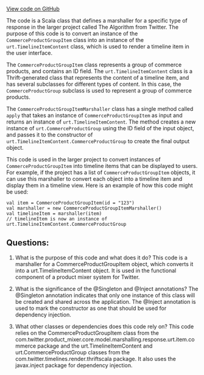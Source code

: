 [View code on GitHub](https://github.com/misbahsy/the-algorithm/product-mixer/core/src/main/scala/com/twitter/product_mixer/core/functional_component/marshaller/response/urt/item/commerce/CommerceProductGroupItemMarshaller.scala)

The code is a Scala class that defines a marshaller for a specific type of response in the larger project called The Algorithm from Twitter. The purpose of this code is to convert an instance of the `CommerceProductGroupItem` class into an instance of the `urt.TimelineItemContent` class, which is used to render a timeline item in the user interface.

The `CommerceProductGroupItem` class represents a group of commerce products, and contains an ID field. The `urt.TimelineItemContent` class is a Thrift-generated class that represents the content of a timeline item, and has several subclasses for different types of content. In this case, the `CommerceProductGroup` subclass is used to represent a group of commerce products.

The `CommerceProductGroupItemMarshaller` class has a single method called `apply` that takes an instance of `CommerceProductGroupItem` as input and returns an instance of `urt.TimelineItemContent`. The method creates a new instance of `urt.CommerceProductGroup` using the ID field of the input object, and passes it to the constructor of `urt.TimelineItemContent.CommerceProductGroup` to create the final output object.

This code is used in the larger project to convert instances of `CommerceProductGroupItem` into timeline items that can be displayed to users. For example, if the project has a list of `CommerceProductGroupItem` objects, it can use this marshaller to convert each object into a timeline item and display them in a timeline view. Here is an example of how this code might be used:

```
val item = CommerceProductGroupItem(id = "123")
val marshaller = new CommerceProductGroupItemMarshaller()
val timelineItem = marshaller(item)
// timelineItem is now an instance of urt.TimelineItemContent.CommerceProductGroup
```
## Questions: 
 1. What is the purpose of this code and what does it do?
   This code is a marshaller for a CommerceProductGroupItem object, which converts it into a urt.TimelineItemContent object. It is used in the functional component of a product mixer system for Twitter.

2. What is the significance of the @Singleton and @Inject annotations?
   The @Singleton annotation indicates that only one instance of this class will be created and shared across the application. The @Inject annotation is used to mark the constructor as one that should be used for dependency injection.

3. What other classes or dependencies does this code rely on?
   This code relies on the CommerceProductGroupItem class from the com.twitter.product_mixer.core.model.marshalling.response.urt.item.commerce package and the urt.TimelineItemContent and urt.CommerceProductGroup classes from the com.twitter.timelines.render.thriftscala package. It also uses the javax.inject package for dependency injection.